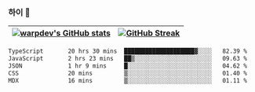 
### 하이 👋
[![warpdev's GitHub stats](https://github-readme-stats.vercel.app/api?username=warpdev&show_icons=true&theme=vue-dark)](#) |[![GitHub Streak](https://github-readme-streak-stats.herokuapp.com/?user=warpdev&theme=dark)](#)
--- | --- |
<!--START_SECTION:waka-->

```txt
TypeScript       20 hrs 30 mins  ████████████████████▓░░░░   82.39 %
JavaScript       2 hrs 23 mins   ██▒░░░░░░░░░░░░░░░░░░░░░░   09.63 %
JSON             1 hr 9 mins     █░░░░░░░░░░░░░░░░░░░░░░░░   04.62 %
CSS              20 mins         ▒░░░░░░░░░░░░░░░░░░░░░░░░   01.40 %
MDX              16 mins         ▒░░░░░░░░░░░░░░░░░░░░░░░░   01.11 %
```

<!--END_SECTION:waka-->

<!--
**warpdev/warpdev** is a ✨ _special_ ✨ repository because its `README.md` (this file) appears on your GitHub profile.

Here are some ideas to get you started:

- 🔭 I’m currently working on ...
- 🌱 I’m currently learning ...
- 👯 I’m looking to collaborate on ...
- 🤔 I’m looking for help with ...
- 💬 Ask me about ...
- 📫 How to reach me: ...
- 😄 Pronouns: ...
- ⚡ Fun fact: ...
-->
